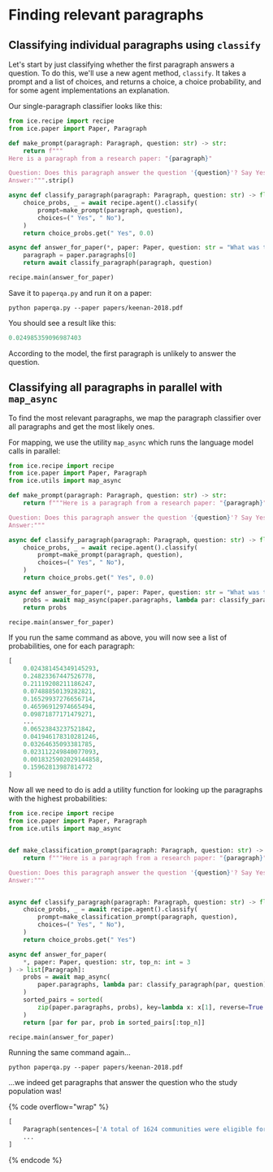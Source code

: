 # Finding relevant paragraphs

## Classifying individual paragraphs using `classify`

Let's start by just classifying whether the first paragraph answers a question. To do this, we'll use a new agent method, `classify`. It takes a prompt and a list of choices, and returns a choice, a choice probability, and for some agent implementations an explanation.

Our single-paragraph classifier looks like this:

```python
from ice.recipe import recipe
from ice.paper import Paper, Paragraph

def make_prompt(paragraph: Paragraph, question: str) -> str:
    return f"""
Here is a paragraph from a research paper: "{paragraph}"

Question: Does this paragraph answer the question '{question}'? Say Yes or No.
Answer:""".strip()

async def classify_paragraph(paragraph: Paragraph, question: str) -> float:
    choice_probs, _ = await recipe.agent().classify(
        prompt=make_prompt(paragraph, question),
        choices=(" Yes", " No"),
    )
    return choice_probs.get(" Yes", 0.0)

async def answer_for_paper(*, paper: Paper, question: str = "What was the study population?"):
    paragraph = paper.paragraphs[0]
    return await classify_paragraph(paragraph, question)

recipe.main(answer_for_paper)
```

Save it to `paperqa.py` and run it on a paper:

```shell
python paperqa.py --paper papers/keenan-2018.pdf
```

You should see a result like this:

```python
0.024985359096987403
```

According to the model, the first paragraph is unlikely to answer the question.

## Classifying all paragraphs in parallel with `map_async`

To find the most relevant paragraphs, we map the paragraph classifier over all paragraphs and get the most likely ones.

For mapping, we use the utility `map_async` which runs the language model calls in parallel:

```python
from ice.recipe import recipe
from ice.paper import Paper, Paragraph
from ice.utils import map_async

def make_prompt(paragraph: Paragraph, question: str) -> str:
    return f"""Here is a paragraph from a research paper: "{paragraph}"

Question: Does this paragraph answer the question '{question}'? Say Yes or No.
Answer:"""

async def classify_paragraph(paragraph: Paragraph, question: str) -> float:
    choice_probs, _ = await recipe.agent().classify(
        prompt=make_prompt(paragraph, question),
        choices=(" Yes", " No"),
    )
    return choice_probs.get(" Yes", 0.0)

async def answer_for_paper(*, paper: Paper, question: str = "What was the study population?"):
    probs = await map_async(paper.paragraphs, lambda par: classify_paragraph(par, question))
    return probs

recipe.main(answer_for_paper)
```

If you run the same command as above, you will now see a list of probabilities, one for each paragraph:

```python
[
    0.024381454349145293,
    0.24823367447526778,
    0.21119208211186247,
    0.07488850139282821,
    0.16529937276656714,
    0.46596912974665494,
    0.09871877171479271,
    ...
    0.06523843237521842,
    0.041946178310281246,
    0.03264635093381785,
    0.023112249840077093,
    0.0018325902029144858,
    0.15962813987814772
]
```

Now all we need to do is add a utility function for looking up the paragraphs with the highest probabilities:

```python
from ice.recipe import recipe
from ice.paper import Paper, Paragraph
from ice.utils import map_async


def make_classification_prompt(paragraph: Paragraph, question: str) -> str:
    return f"""Here is a paragraph from a research paper: "{paragraph}"

Question: Does this paragraph answer the question '{question}'? Say Yes or No.
Answer:"""


async def classify_paragraph(paragraph: Paragraph, question: str) -> float:
    choice_probs, _ = await recipe.agent().classify(
        prompt=make_classification_prompt(paragraph, question),
        choices=(" Yes", " No"),
    )
    return choice_probs.get(" Yes")

async def answer_for_paper(
    *, paper: Paper, question: str, top_n: int = 3
) -> list[Paragraph]:
    probs = await map_async(
        paper.paragraphs, lambda par: classify_paragraph(par, question)
    )
    sorted_pairs = sorted(
        zip(paper.paragraphs, probs), key=lambda x: x[1], reverse=True
    )
    return [par for par, prob in sorted_pairs[:top_n]]

recipe.main(answer_for_paper)
```

Running the same command again...

```shell
python paperqa.py --paper papers/keenan-2018.pdf
```

...we indeed get paragraphs that answer the question who the study population was!

{% code overflow="wrap" %}

```python
[
    Paragraph(sentences=['A total of 1624 communities were eligible for inclusion in the trial on the basis of the most recent census (Fig. 1 ).', 'A random selection of 1533 communities were included in the current trial, and the remaining 91 were enrolled in smaller parallel trials at each site, in which additional microbiologic, anthropometric, and adverse-event data were collected.', 'In Niger, 1 community declined to participate and 20 were excluded because of census inaccuracies.', 'No randomization units were lost to follow-up after the initial census.'], sections=[Section(title='Participating Communities', number=None)], section_type='main'),
    ...
]
```

{% endcode %}
